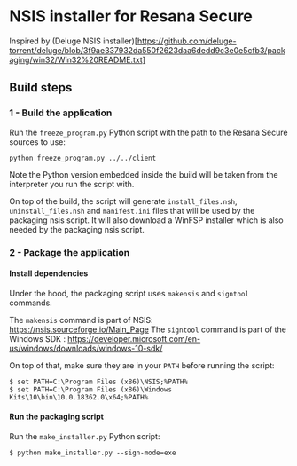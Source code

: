 NSIS installer for Resana Secure
================================

Inspired by (Deluge NSIS installer)[https://github.com/deluge-torrent/deluge/blob/3f9ae337932da550f2623daa6dedd9c3e0e5cfb3/packaging/win32/Win32%20README.txt]


Build steps
-----------


### 1 - Build the application

Run the `freeze_program.py` Python script with the path to the Resana Secure sources to use:
```shell
python freeze_program.py ../../client
```

Note the Python version embedded inside the build will be taken from the interpreter
you run the script with.

On top of the build, the script will generate `install_files.nsh`, `uninstall_files.nsh`
and `manifest.ini` files that will be used by the packaging nsis script.
It will also download a WinFSP installer which is also needed by the packaging nsis script.


### 2 - Package the application

#### Install dependencies

Under the hood, the packaging script uses `makensis` and `signtool` commands.

The `makensis` command is part of NSIS: https://nsis.sourceforge.io/Main_Page
The `signtool` command is part of the Windows SDK : https://developer.microsoft.com/en-us/windows/downloads/windows-10-sdk/

On top of that, make sure they are in your `PATH` before running the script:

```shell
$ set PATH=C:\Program Files (x86)\NSIS;%PATH%
$ set PATH=C:\Program Files (x86)\Windows Kits\10\bin\10.0.18362.0\x64;%PATH%
```

#### Run the packaging script

Run the `make_installer.py` Python script:
```shell
$ python make_installer.py --sign-mode=exe
```
